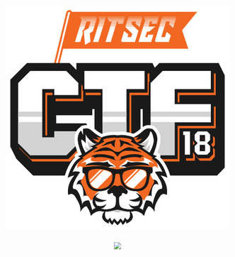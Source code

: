 <p align="center"><img src="Files/ritsec-ctf18.png"></p>

``` shell

```

<p align="center"><img src="Files/"></p>


<p align="left"><a href="https://github.com/Ne0Lux-C1Ph3r/WRITE-UP/blob/master/RITSEC_CTF_2018"></a></p> 
<p align="left"><a href="https://github.com/Ne0Lux-C1Ph3r/WRITE-UP/blob/master/RITSEC_CTF_2018"></a></p>
<p align="left"><a href="https://github.com/Ne0Lux-C1Ph3r/WRITE-UP/blob/master/RITSEC_CTF_2018"></a></p> 
<p align="left"><a href="https://github.com/Ne0Lux-C1Ph3r/WRITE-UP/blob/master/RITSEC_CTF_2018"></a></p>

